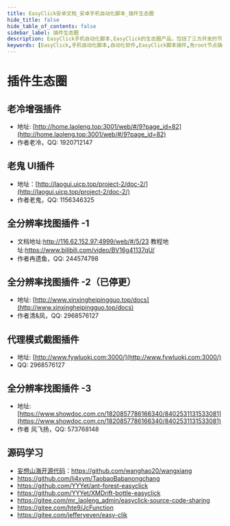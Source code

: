 ```yaml
---
title: EasyClick安卓文档_安卓手机自动化脚本_插件生态圈
hide_title: false
hide_table_of_contents: false
sidebar_label: 插件生态圈
description: EasyClick手机自动化脚本,EasyClick的生态圈产品，包括了三方开发的节点插件、找图插件、UI插件、脚本源码等产品
keywords: [EasyClick,手机自动化脚本,自动化软件,EasyClick脚本插件,免root节点插件,免root找图插件,免root脚本源码下载]
---
```

# 插件生态圈
## 老冷增强插件
  - 地址: [http://home.laoleng.top:3001/web/#/9?page_id=82](http://home.laoleng.top:3001/web/#/9?page_id=82)
  - 作者老冷，QQ: 1920712147

## 老鬼 UI插件
  - 地址：[http://laogui.uicp.top/project-2/doc-2/](http://laogui.uicp.top/project-2/doc-2/)
  - 作者老鬼，QQ: 1156346325

## 全分辨率找图插件 -1
  - 文档地址:http://116.62.152.97:4999/web/#/5/23
    教程地址:https://www.bilibili.com/video/BV16g41137qU/
  - 作者冉遗鱼，QQ: 244574798


## 全分辨率找图插件 -2（已停更）
  - 地址: [http://www.xinxingheipingguo.top/docs](http://www.xinxingheipingguo.top/docs)
  - 作者清&风，QQ: 2968576127


## 代理模式截图插件
  - 地址: [http://www.fywluokj.com:3000/](http://www.fywluokj.com:3000/)
  - QQ: 2968576127

## 全分辨率找图插件 -3 
  - 地址: [https://www.showdoc.com.cn/1820857786166340/8402531131533081](https://www.showdoc.com.cn/1820857786166340/8402531131533081)
  - 作者 风飞扬，QQ: 573768148

## 源码学习
  - [妄想山海开源代码](https://github.com/wanghao20/wangxiang)：https://github.com/wanghao20/wangxiang
  - https://github.com/lj4xym/TaobaoBabanongchang
  - https://github.com/YYYet/ant-forest-easyclick
  - https://github.com/YYYet/XMDrift-bottle-easyclick
  - https://gitee.com/mr_laoleng_admin/easyclick-source-code-sharing
  - https://gitee.com/hte9/JcFunction
  - https://gitee.com/jefferyeven/easy-clik
